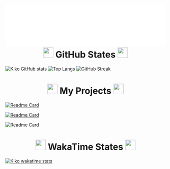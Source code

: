 

<div style="float: left;">
 <br>
  <img src="standartheader.svg" alt="This is Kiko!">
 <br>
</div>

<h1 align="center">
 <img src="https://meritt-gifs.s3-us-west-1.amazonaws.com/nerd-life/bulba-roll.gif" width="32" height="32">
 GitHub States </a> 
<img src="https://meritt-gifs.s3-us-west-1.amazonaws.com/nerd-life/bulba-roll.gif" width="32" height="32"></h1>

[![Kiko GitHub stats](https://github-readme-stats.vercel.app/api?username=haidragon74&hide_border=true&border_radius=16&theme=vue-dark&show_icons=true)](https://github.com/anuraghazra/github-readme-stats)
[![Top Langs](https://github-readme-stats.vercel.app/api/top-langs/?username=haidragon74&hide_border=true&border_radius=16&theme=vue-dark&show_icons=true&layout=compact)](https://github.com/anuraghazra/github-readme-stats)
[![GitHub Streak](http://github-readme-streak-stats.herokuapp.com?user=haidragon74&theme=vue-dark&hide_border=true&border_radius=16)](https://git.io/streak-stats)

<h1 align="center">
 <img src="https://meritt-gifs.s3-us-west-1.amazonaws.com/nerd-life/bulba-roll.gif" width="32" height="32">
 My Projects </a> 
<img src="https://meritt-gifs.s3-us-west-1.amazonaws.com/nerd-life/bulba-roll.gif" width="32" height="32"></h1>

[![Readme Card](https://github-readme-stats.vercel.app/api/pin/?username=haidragon74&repo=music&hide_border=true&border_radius=16&theme=vue-dark)](https://github.com/haidragon74/music)

[![Readme Card](https://github-readme-stats.vercel.app/api/pin/?username=haidragon74&repo=app-chat&hide_border=true&border_radius=16&theme=vue-dark)](https://github.com/haidragon74/app-chat)

[![Readme Card](https://github-readme-stats.vercel.app/api/pin/?username=haidragon74&repo=CICD&hide_border=true&border_radius=16&theme=vue-dark)](https://github.com/haidragon74/CICD)


<h1 align="center">
 <img src="https://meritt-gifs.s3-us-west-1.amazonaws.com/nerd-life/bulba-roll.gif" width="32" height="32">
 WakaTime States </a> 
<img src="https://meritt-gifs.s3-us-west-1.amazonaws.com/nerd-life/bulba-roll.gif" width="32" height="32"></h1>


[![Kiko wakatime stats](https://github-readme-stats.vercel.app/api/wakatime?username=@HaiDragon74&layout=compact&hide_border=true&border_radius=16&theme=vue-dark&show_icons=true)](https://github.com/anuraghazra/github-readme-stats)
